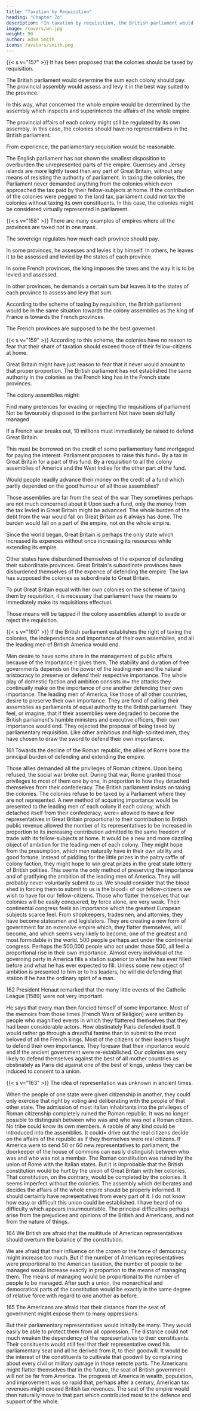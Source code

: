 ```yaml
---
title: "Taxation by Requisition"
heading: "Chapter 7o"
description: "In taxation by requisition, the British parliament would determine the sum each colony should pay. The provincial assembly would assess and levy it in the best way suited to the province"
image: /covers/wn.jpg
weight: 90
author: Adam Smith
icons: /avatars/smith.png
---
```



{{< s v="157" >}} It has been proposed that the colonies should be taxed by requisition.

The British parliament would determine the sum each colony should pay. The provincial assembly would assess and levy it in the best way suited to the province.

In this way, what concerned the whole empire would be determined by the assembly which inspects and superintends the affairs of the whole empire.

The provincial affairs of each colony might still be regulated by its own assembly.
In this case, the colonies should have no representatives in the British parliament.

From experience, the parliamentary requisition would be reasonable.

The English parliament has not shown the smallest disposition to overburden the unrepresented parts of the empire.
Guernsey and Jersey islands are more lightly taxed than any part of Great Britain, without any means of resisting the authority of parliament.
In taxing the colonies, the Parliament never demanded anything from the colonies which even approached the tax paid by their fellow-subjects at home.
If the contribution of the colonies were pegged to the land tax, parliament could not tax the colonies without taxing its own constituents.
    In this case, the colonies might be considered virtually represented in parliament.


{{< s v="158" >}} There are many examples of empires where all the provinces are taxed not in one mass.

The sovereign regulates how much each province should pay.

In some provinces, he assesses and levies it by himself.
In others, he leaves it to be assessed and levied by the states of each province.

In some French provinces, the king imposes the taxes and the way it is to be levied and assessed.

In other provinces, he demands a certain sum but leaves it to the states of each province to assess and levy that sum.

According to the scheme of taxing by requisition, the British parliament would be in the same situation towards the colony assemblies as the king of France is towards the French provinces.

The French provinces are supposed to be the best governed.


{{< s v="159" >}} According to this scheme, the colonies have no reason to fear that their share of taxation should exceed those of their fellow-citizens at home.

Great Britain might have just reason to fear that it never would amount to that proper proportion.
The British parliament has not established the same authority in the colonies as the French king has in the French state provinces.

The colony assemblies might:

Find many pretences for evading or rejecting the requisitions of parliament
Not be favourably disposed to the parliament
Not have been skilfully managed

If a French war breaks out, 10 millions must immediately be raised to defend Great Britain.

This must be borrowed on the credit of some parliamentary fund mortgaged for paying the interest.
Parliament proposes to raise this fund= 
    By a tax in Great Britain for a part of this fund.
    By a requisition to all the colony assemblies of America and the West Indies for the other part of the fund.

Would people readily advance their money on the credit of a fund which partly depended on the good humour of all those assemblies?

Those assemblies are far from the seat of the war
They sometimes perhaps are not much concerned about it
Upon such a fund, only the money from the tax levied in Great Britain might be advanced.
The whole burden of the debt from the war would fall on Great Britain as it always has done.
The burden would fall on a part of the empire, not on the whole empire.

Since the world began, Great Britain is perhaps the only state which increased its expences without once increasing its resources while extending its empire.

Other states have disburdened themselves of the expence of defending their subordinate provinces.
Great Britain's subordinate provinces have disburdened themselves of the expence of defending the empire.
The law has supposed the colonies as subordinate to Great Britain.

To put Great Britain equal with her own colonies on the scheme of taxing them by requisition, it is necessary that parliament have the means to immediately make its requisitions effectual.

Those means will be tapped if the colony assemblies attempt to evade or reject the requisition.

{{< s v="160" >}} If the British parliament establishes the right of taxing the colonies, the independence and importance of their own assemblies, and all the leading men of British America would end.

Men desire to have some share in the management of public affairs because of the importance it gives them.
The stability and duration of free governments depends on the power of the leading men and the natural aristocracy to preserve or defend their respective importance.
The whole play of domestic faction and ambition consists in= 
    the attacks they continually make on the importance of one another
    defending their own importance.
The leading men of America, like those of all other countries, desire to preserve their own importance.
    They are fond of calling their assemblies as parliaments of equal authority to the British parliament.
    They feel, or imagine, that if their assemblies were degraded to become the British parliament's humble ministers and executive officers, their own importance would end.
They rejected the proposal of being taxed by parliamentary requisition.
    Like other ambitious and high-spirited men, they have chosen to draw the sword to defend their own importance.

161 Towards the decline of the Roman republic, the allies of Rome bore the principal burden of defending and extending the empire.

Those allies demanded all the privileges of Roman citizens.
    Upon being refused, the social war broke out.
    During that war, Rome granted those privileges to most of them one by one, in proportion to how they detached themselves from their confederacy.
The British parliament insists on taxing the colonies.
    The colonies refuse to be taxed by a Parliament where they are not represented.
A new method of acquiring importance would be presented to the leading men of each colony if each colony, which detached itself from their confederacy, were= 
    allowed to have a few representatives in Great Britain proportional to their contribution to British public revenue
    allowed the number of its representatives to be increased in proportion to its increasing contribution
    admitted to the same freedom of trade with its fellow-subjects at home.
It would be a new and more dazzling object of ambition for the leading men of each colony.
    They might hope from the presumption, which men naturally have in their own ability and good fortune.
    Instead of piddling for the little prizes in the paltry raffle of colony faction, they might hope to win great prizes in the great state lottery of British polities.
This seems the only method of preserving the importance and of gratifying the ambition of the leading men of America.
    They will probably never voluntarily submit to us.
We should consider that the blood shed in forcing them to submit to us is the blood= 
    of our fellow-citizens
    we wish to have for our fellow-citizens.
Those who flatter themselves that our colonies will be easily conquered, by force alone, are very weak.
Their continental congress feels an importance which the greatest European subjects scarce feel.
    From shopkeepers, tradesmen, and attornies, they have become statesmen and legislators.
    They are creating a new form of government for an extensive empire which, they flatter themselves, will become, and which seems very likely to become, one of the greatest and most formidable in the world.
        500 people perhaps act under the continental congress.
        Perhaps the 500,000 people who act under those 500, all feel a proportional rise in their own importance.
    Almost every individual of the governing party in America fills a station superior to what he has ever filled before and what he has ever expected to fill.
        Unless some new object of ambition is presented to him or to his leaders, he will die defending that station if he has the ordinary spirit of a man.

162 President Henaut remarked that the many little events of the Catholic League [1589] were not very important.

He says that every man then fancied himself of some importance.
Most of the memoirs from those times [French Wars of Religion] were written by people who magnified events in which they flattered themselves that they had been considerable actors.
How obstinately Paris defended itself.
It would rather go through a dreadful famine than to submit to the most beloved of all the French kings.
Most of the citizens or their leaders fought to defend their own importance.
    They foresaw that their importance would end if the ancient government were re-established.
Our colonies are very likely to defend themselves against the best of all mother countries as obstinately as Paris did against one of the best of kings, unless they can be induced to consent to a union.


{{< s v="163" >}} The idea of representation was unknown in ancient times.

When the people of one state were given citizenship in another, they could only exercise that right by voting and deliberating with the people of that other state.
The admission of most Italian inhabitants into the privileges of Roman citizenship completely ruined the Roman republic.
    It was no longer possible to distinguish between who was and who was not a Roman citizen.
    No tribe could know its own members.
    A rabble of any kind could be introduced into the assemblies.
        It could= 
            drive out the real citizens
            decide on the affairs of the republic as if they themselves were real citizens.
If America were to send 50 or 60 new representatives to parliament, the doorkeeper of the house of commons can easily distinguish between who was and who was not a member.
The Roman constitution was ruined by the union of Rome with the Italian states.
    But it is improbable that the British constitution would be hurt by the union of Great Britain with her colonies.
That constitution, on the contrary, would be completed by the colonies.
    It seems imperfect without the colonies.
The assembly which deliberates and decides the affairs of the whole empire should be properly informed.
    It should certainly have representatives from every part of it.
I do not know how easy or difficult this union could be established.
    I have heard of no difficulty which appears insurmountable.
    The principal difficulties perhaps arise from the prejudices and opinions of the British and Americans, and not from the nature of things.

164 We British are afraid that the multitude of American representatives should overturn the balance of the constitution.

We are afraid that their influence on the crown or the force of democracy might increase too much.
But if the number of American representatives were proportional to the American taxation, the number of people to be managed would increase exactly in proportion to the means of managing them.
    The means of managing would be proportional to the number of people to be managed.
After such a union, the monarchical and democratical parts of the constitution would be exactly in the same degree of relative force with regard to one another as before.

165 The Americans are afraid that their distance from the seat of government might expose them to many oppressions.

But their parliamentary representatives would initially be many.
    They would easily be able to protect them from all oppression.
The distance could not much weaken the dependency of the representatives to their constituents.
    Their consituents would still feel that their representative owed his parliamentary seat and all he derived from it, to their goodwill.
    It would be the interest of the constituents to cultivate that goodwill by complaining about every civil or military outrage in those remote parts.
The Americans might flatter themselves that in the future, the seat of British government will not be far from America.
    The progress of America in wealth, population, and improvement was so rapid that, perhaps after a century, American tax revenues might exceed British tax revenues.
    The seat of the empire would then naturally move to that part which contributed most to the defence and support of the whole.
`